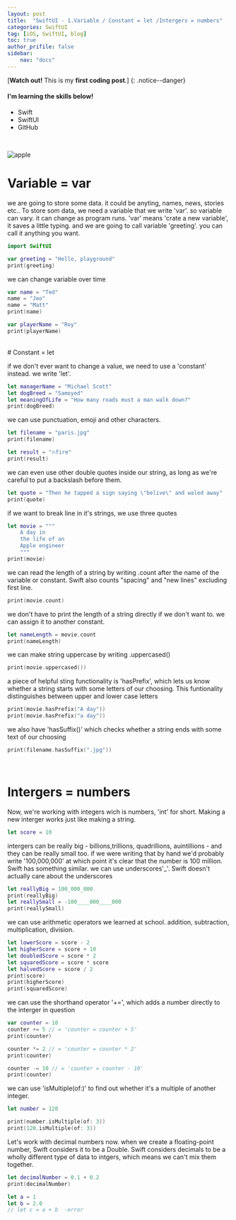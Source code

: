 ```yaml
---
layout: post
title:  "SwiftUI - 1.Variable / Constant = let /Intergers = numbers"
categories: SwiftUI
tag: [iOS, SwiftUI, blog]
toc: true
author_prifile: false
sidebar:
    nav: "docs"
---
```



[**Watch out!** This is my **first coding post**.]
{: .notice--danger}

<div class="notice--success">
<h4>I'm learning the skills below!</h4>
<ul>
    <li>Swift</li>
    <li>SwiftUI</li>
    <li>GitHub</li>
</ul>
</div>

<br/>

![apple](/images/2022-04-19-second-commit/image-20220419150815188.png)

# Variable = var

we are going to store some data. it could be anyting, names, news, stories etc.. 
To store som data, we need a variable that we write 'var'. so variable can vary. it can change as program runs. 'var' means 'crate a new variable', it saves a little typing. and we are going to call variable 'greeting'. you can call it anything you want. 
```swift
import SwiftUI

var greeting = "Hello, playground"
print(greeting)
```

we can change variable over time
```swift
var name = "Ted"
name = "Jeo"
name = "Matt"
print(name)

var playerName = "Roy"
print(playerName)
```
<br/>
# Constant = let

if we don't ever want to change a value, we need to use a 'constant' instead. we write 'let'. 
```swift
let managerName = "Michael Scott"
let dogBreed = "Samoyed"
let meaningOfLife = "How many roads must a man walk down?"
print(dogBreed)
```

we can use punctuation, emoji and other characters. 
```swift
let filename = "paris.jpg"
print(filename)

let result = "🔥fire"
print(result)
```

we can even use other double quotes inside our string, as long as we're careful to put a backslash before them.
```swift
let quote = "Then he tapped a sign saying \"belive\" and waled away"
print(quote)
```

if we want to break line in it's strings, we use three quotes
```swift
let movie = """
    A day in
    the life of an
    Apple engineer
    """
print(movie)
```

we can read the length of a string by writing .count after the name of the variable or constant. Swift also counts "spacing" and "new lines" excluding first line.
```swift
print(movie.count)
```

we don't have to print the length of a string directly if we don't want to. we can assign it to another constant. 
```swift
let nameLength = movie.count
print(nameLength)
```

we can make string uppercase by writing .uppercased()
```swift
print(movie.uppercased())
```

a piece of helpful sting functionality is 'hasPrefix', which lets us know whether a string starts with some letters of our choosing. This funtionality distinguishes between upper and lower case letters
```swift
print(movie.hasPrefix("A day"))
print(movie.hasPrefix("a day"))
```

we also have 'hasSuffix()' which checks whether a string ends with some text of our choosing
```swift
print(filename.hasSuffix(".jpg"))
```
<br/>

# Intergers = numbers

Now, we're working with integers wich is numbers, 'int' for short. Making a new interger works just like making a string. 
```swift
let score = 10
```

intergers can be really big - billions,trillions, quadrillions, auintillions - and they can be really small too. if we were writing that by hand we'd probably write '100,000,000' at which point it's clear that the number is 100 million. Swift has something similar. we can use underscores'_'. Swift doesn't actually care about the underscores
```swift
let reallyBig = 100_000_000
print(reallyBig)
let reallySmall = -100____000____000
print(reallySmall)
```

we can use arithmetic operators we learned at school. addition, subtraction, multiplication, division.
```swift
let lowerScore = score - 2 
let higherScore = score + 10
let doubledScore = score * 2
let squaredScore = score * score
let halvedScore = score / 2
print(score)
print(higherScore)
print(squaredScore)
```

we can use the shorthand operator '+=', which adds a number directly to the interger in question
```swift
var counter = 10
counter += 5 // = 'counter = counter + 5'
print(counter)

counter *= 2 // = 'counter = counter * 2'
print(counter)

counter -= 10 // = 'counter = counter - 10'
print(counter)
```

we can use 'isMultiple(of:)' to find out whether it's a multiple of another integer.
```swift
let number = 120

print(number.isMultiple(of: 3))
print(120.isMultiple(of: 3))
```

Let's work with decimal numbers now. when we create a floating-point number, Swift considers it to be a Double. Swift considers decimals to be a wholly different type of data to intgers, which means we can't mix them together.
```swift
let decimalNumber = 0.1 + 0.2
print(decimalNumber)

let a = 1
let b = 2.0
// let c = a + b  -error
```
